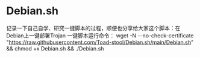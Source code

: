 # Debian.sh
记录一下自己自学、研究一键脚本的过程，顺便也分享给大家这个脚本：在Debian上一键部署Trojan  一键脚本运行命令：  wget -N --no-check-certificate "https://raw.githubusercontent.com/Toad-stool/Debian.sh/main/Debian.sh" && chmod +x Debian.sh && ./Debian.sh
